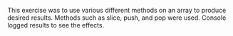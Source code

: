 This exercise was to use various different methods on an array to produce desired results. Methods such as slice, push,
and pop were used. Console logged results to see the effects.
